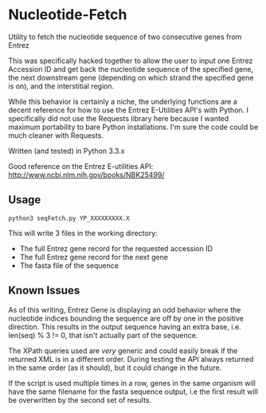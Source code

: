 Nucleotide-Fetch
================

Utility to fetch the nucleotide sequence of two consecutive genes from
Entrez

This was specifically hacked together to allow the user to input one
Entrez Accession ID and get back the nucleotide sequence of the
specified gene, the next downstream gene (depending on which strand
the specified gene is on), and the interstitial region.

While this behavior is certainly a niche, the underlying functions are
a decent reference for how to use the Entrez E-Utilities API's with
Python.  I specifically did not use the Requests library here because
I wanted maximum portability to bare Python installations.  I'm sure
the code could be much cleaner with Requests.

Written (and tested) in Python 3.3.x

Good reference on the Entrez E-utilities API:
http://www.ncbi.nlm.nih.gov/books/NBK25499/

## Usage

    python3 seqFetch.py YP_XXXXXXXXX.X

This will write 3 files in the working directory:
* The full Entrez gene record for the requested accession ID
* The full Entrez gene record for the next gene
* The fasta file of the sequence

## Known Issues

As of this writing, Entrez Gene is displaying an odd behavior where
the nucleotide indices bounding the sequence are off by one in the
positive direction.  This results in the output sequence having an
extra base, i.e. len(seq) % 3 != 0, that isn't actually part of the
sequence.

The XPath queries used are _very_ generic and could easily break if
the returned XML is in a different order.  During testing the API
always returned in the same order (as it should), but it could change
in the future.

If the script is used multiple times in a row, genes in the same
organism will have the same filename for the fasta sequence output,
i.e the first result will be overwritten by the second set of results.
